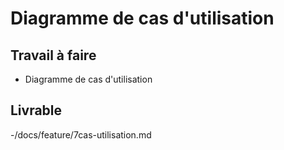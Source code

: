 # Diagramme de cas d'utilisation
## Travail à faire
  - Diagramme de cas d'utilisation
## Livrable
   -/docs/feature/7cas-utilisation.md
   
